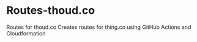 # Routes-thoud.co
Routes for thoud.co
Creates routes for thing.co using GitHub Actions and Cloudformation
